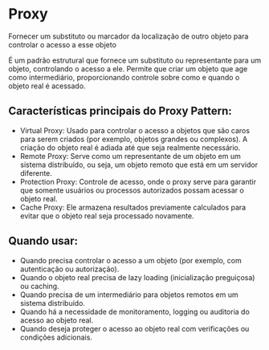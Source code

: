 # Proxy

Fornecer um substituto ou marcador da localização de outro objeto para controlar
o acesso a esse objeto

É um padrão estrutural que fornece um substituto ou representante para um objeto, controlando o acesso a ele. Permite que criar um objeto que age como intermediário, proporcionando controle sobre como e quando o objeto real é acessado.

## Características principais do Proxy Pattern:

- Virtual Proxy: Usado para controlar o acesso a objetos que são caros para serem criados (por exemplo, objetos grandes ou complexos). A criação do objeto real é adiada até que seja realmente necessário.
- Remote Proxy: Serve como um representante de um objeto em um sistema distribuído, ou seja, um objeto remoto que está em um servidor diferente.
- Protection Proxy: Controle de acesso, onde o proxy serve para garantir que somente usuários ou processos autorizados possam acessar o objeto real.
- Cache Proxy: Ele armazena resultados previamente calculados para evitar que o objeto real seja processado novamente.

## Quando usar:

- Quando precisa controlar o acesso a um objeto (por exemplo, com autenticação ou autorização).
- Quando o objeto real precisa de lazy loading (inicialização preguiçosa) ou caching.
- Quando precisa de um intermediário para objetos remotos em um sistema distribuído.
- Quando há a necessidade de monitoramento, logging ou auditoria do acesso ao objeto real.
- Quando deseja proteger o acesso ao objeto real com verificações ou condições adicionais.
